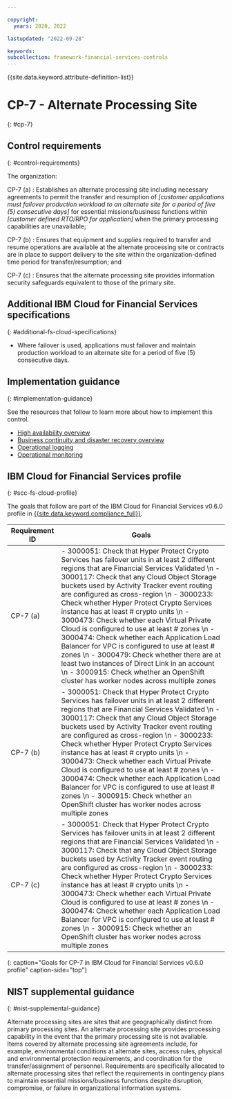 ```yaml
---

copyright:
  years: 2020, 2022

lastupdated: "2022-09-28"

keywords: 
subcollection: framework-financial-services-controls
---
```


{{site.data.keyword.attribute-definition-list}}

         
# CP-7 - Alternate Processing Site
{: #cp-7}

## Control requirements
{: #control-requirements}

The organization:

CP-7 (a)
    : Establishes an alternate processing site including necessary agreements to permit the transfer and resumption of _[customer applications must failover production workload to an alternate site for a period of five (5) consecutive days]_ for essential missions/business functions within _[customer defined RTO/RPO for application]_ when the primary processing capabilities are unavailable;

CP-7 (b)
    : Ensures that equipment and supplies required to transfer and resume operations are available at the alternate processing site or contracts are in place to support delivery to the site within the organization-defined time period for transfer/resumption; and

CP-7 (c)
    : Ensures that the alternate processing site provides information security safeguards equivalent to those of the primary site.

## Additional IBM Cloud for Financial Services specifications
{: #additional-fs-cloud-specifications}

- Where failover is used, applications must failover and maintain production workload to an alternate site for a period of five (5) consecutive days.

## Implementation guidance
{: #implementation-guidance}

See the resources that follow to learn more about how to implement this control.

- [High availability overview](/docs/framework-financial-services?topic=framework-financial-services-shared-high-availability)
- [Business continuity and disaster recovery overview](/docs/framework-financial-services?topic=framework-financial-services-shared-bcdr)
- [Operational logging](/docs/framework-financial-services?topic=framework-financial-services-shared-logging-operational)
- [Operational monitoring](/docs/framework-financial-services?topic=framework-financial-services-shared-monitoring-operational)

## IBM Cloud for Financial Services profile
{: #scc-fs-cloud-profile}

The goals that follow are part of the IBM Cloud for Financial Services v0.6.0 profile in [{{site.data.keyword.compliance_full}}](/docs/security-compliance?topic=security-compliance-getting-started).

| Requirement ID | Goals |
|----------------|-------|
| CP-7 (a) | - 3000051: Check that Hyper Protect Crypto Services has failover units in at least 2 different regions that are Financial Services Validated \n - 3000117: Check that any Cloud Object Storage buckets used by Activity Tracker event routing are configured as cross-region \n - 3000233: Check whether Hyper Protect Crypto Services instance has at least # crypto units \n - 3000473: Check whether each Virtual Private Cloud is configured to use at least # zones \n - 3000474: Check whether each Application Load Balancer for VPC is configured to use at least # zones \n - 3000479: Check whether there are at least two instances of Direct Link in an account \n - 3000915: Check whether an OpenShift cluster has worker nodes across multiple zones | 
| CP-7 (b) | - 3000051: Check that Hyper Protect Crypto Services has failover units in at least 2 different regions that are Financial Services Validated \n - 3000117: Check that any Cloud Object Storage buckets used by Activity Tracker event routing are configured as cross-region \n - 3000233: Check whether Hyper Protect Crypto Services instance has at least # crypto units \n - 3000473: Check whether each Virtual Private Cloud is configured to use at least # zones \n - 3000474: Check whether each Application Load Balancer for VPC is configured to use at least # zones \n - 3000915: Check whether an OpenShift cluster has worker nodes across multiple zones | 
| CP-7 (c) | - 3000051: Check that Hyper Protect Crypto Services has failover units in at least 2 different regions that are Financial Services Validated \n - 3000117: Check that any Cloud Object Storage buckets used by Activity Tracker event routing are configured as cross-region \n - 3000233: Check whether Hyper Protect Crypto Services instance has at least # crypto units \n - 3000473: Check whether each Virtual Private Cloud is configured to use at least # zones \n - 3000474: Check whether each Application Load Balancer for VPC is configured to use at least # zones \n - 3000915: Check whether an OpenShift cluster has worker nodes across multiple zones | 
{: caption="Goals for CP-7 in IBM Cloud for Financial Services v0.6.0 profile" caption-side="top"}

## NIST supplemental guidance
{: #nist-supplemental-guidance}

Alternate processing sites are sites that are geographically distinct from primary processing sites. An alternate processing site provides processing capability in the event that the primary processing site is not available. Items covered by alternate processing site agreements include, for example, environmental conditions at alternate sites, access rules, physical and environmental protection requirements, and coordination for the transfer/assignment of personnel. Requirements are specifically allocated to alternate processing sites that reflect the requirements in contingency plans to maintain essential missions/business functions despite disruption, compromise, or failure in organizational information systems.



